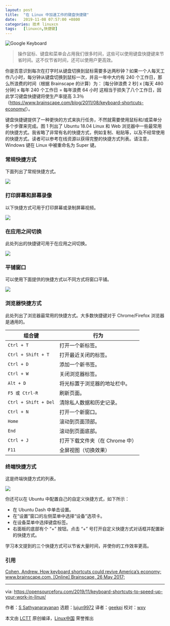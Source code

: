 ```yaml
---
layout: post
title:	"在 Linux 中加速工作的键盘快捷键"
date:	2019-11-08 07:57:00 +0800 
categories:	技术 linuxcn 
tags:	[linuxcn,快捷键]
---
```



![Google Keyboard](/Asserts/Images/album/201911/08/075723x7pf4kuu5x7cxbbb.jpg)



> 
> 操作鼠标、键盘和菜单会占用我们很多时间，这些可以使用键盘快捷键来节省时间。这不仅节省时间，还可以使用户更高效。
> 
> 
> 


你是否意识到每次在打字时从键盘切换到鼠标需要多达两秒钟？如果一个人每天工作八小时，每分钟从键盘切换到鼠标一次，并且一年中大约有 240 个工作日，那么所浪费的时间（根据 Brainscape 的计算）为： [每分钟浪费 2 秒] x [每天 480 分钟] x 每年 240 个工作日 = 每年浪费 64 小时 这相当于损失了八个工作日，因此学习键盘快捷键将使生产率提高 3.3％（<https://www.brainscape.com/blog/2011/08/keyboard-shortcuts-economy/>）。


键盘快捷键提供了一种更快的方式来执行任务，不然就需要使用鼠标和/或菜单分多个步骤来完成。图 1 列出了 Ubuntu 18.04 Linux 和 Web 浏览器中一些最常用的快捷方式。我省略了非常有名的快捷方式，例如复制、粘贴等，以及不经常使用的快捷方式。读者可以参考在线资源以获得完整的快捷方式列表。请注意，Windows 键在 Linux 中被重命名为 Super 键。


### 常规快捷方式


下面列出了常规快捷方式。


![](/Asserts/Images/album/201911/08/075725qjf59uwkw0tk54ky.png)


### 打印屏幕和屏幕录像


以下快捷方式可用于打印屏幕或录制屏幕视频。


![](/Asserts/Images/album/201911/08/075726yz55j2csyflyte9s.png)


### 在应用之间切换


此处列出的快捷键可用于在应用之间切换。


![](/Asserts/Images/album/201911/08/075727spssf1ymcmlvgpyc.png)


### 平铺窗口


可以使用下面提供的快捷方式以不同方式将窗口平铺。


![](/Asserts/Images/album/201911/08/075727uzk12pd7wz1e3pk2.png)


### 浏览器快捷方式


此处列出了浏览器最常用的快捷方式。大多数快捷键对于 Chrome/Firefox 浏览器是通用的。




| **组合键** | **行为** |
| --- | --- |
| `Ctrl + T` | 打开一个新标签。 |
| `Ctrl + Shift + T` | 打开最近关闭的标签。 |
| `Ctrl + D` | 添加一个新书签。 |
| `Ctrl + W` | 关闭浏览器标签。 |
| `Alt + D` | 将光标置于浏览器的地址栏中。 |
| `F5 或 Ctrl-R` | 刷新页面。 |
| `Ctrl + Shift + Del` | 清除私人数据和历史记录。 |
| `Ctrl + N` | 打开一个新窗口。 |
| `Home` | 滚动到页面顶部。 |
| `End` | 滚动到页面底部。 |
| `Ctrl + J` | 打开下载文件夹（在 Chrome 中） |
| `F11` | 全屏视图（切换效果） |


### 终端快捷方式


这是终端快捷方式的列表。


![](/Asserts/Images/album/201911/08/075729mmqz7qt2t0kqo24t.png)


你还可以在 Ubuntu 中配置自己的自定义快捷方式，如下所示：


* 在 Ubuntu Dash 中单击设置。
* 在“设置”窗口的左侧菜单中选择“设备”选项卡。
* 在设备菜单中选择键盘标签。
* 右面板的底部有个 “+” 按钮。点击 “+” 号打开自定义快捷方式对话框并配置新的快捷方式。


学习本文提到的三个快捷方式可以节省大量时间，并使你的工作效率更高。


### 引用


[Cohen, Andrew. How keyboard shortcuts could revive America’s economy; www.brainscape.com. [Online] Brainscape, 26 May 2017;](https://www.brainscape.com/blog/2011/08/keyboard-shortcuts-economy/) 




---


via: <https://opensourceforu.com/2019/11/keyboard-shortcuts-to-speed-up-your-work-in-linux/>


作者：[S Sathyanarayanan](https://opensourceforu.com/author/s-sathyanarayanan/) 选题：[lujun9972](https://github.com/lujun9972) 译者：[geekpi](https://github.com/geekpi) 校对：[wxy](https://github.com/wxy)


本文由 [LCTT](https://github.com/LCTT/TranslateProject) 原创编译，[Linux中国](https://linux.cn/) 荣誉推出
